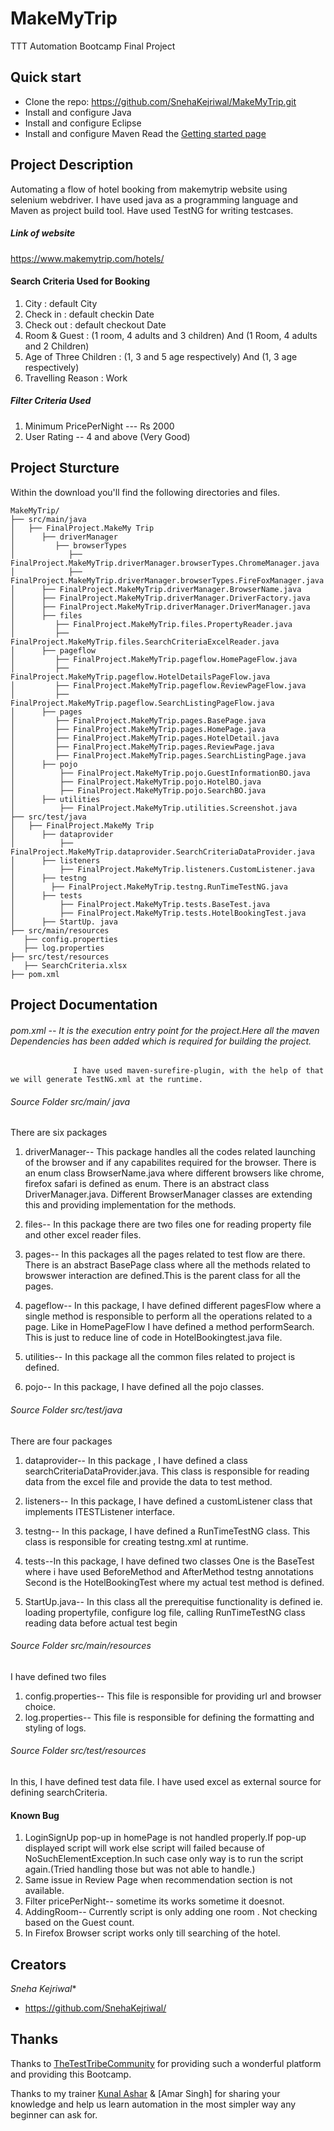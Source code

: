 # MakeMyTrip
TTT Automation Bootcamp Final Project

## Quick start
- Clone the repo: https://github.com/SnehaKejriwal/MakeMyTrip.git
- Install and configure Java 
- Install and configure Eclipse
- Install and configure Maven
Read the [Getting started page](https://www.notion.so/Getting-Started-db9caa03dae648f688597a29d73e0866)

## Project Description
Automating a flow of hotel booking from makemytrip website using selenium webdriver. I have used java as a programming language and Maven as project build tool.
Have used TestNG for writing testcases.
##### Link of website
<https://www.makemytrip.com/hotels/>

#### Search Criteria Used for Booking
1. City : default City 
2. Check in : default checkin Date
3. Check out : default checkout Date
4. Room & Guest : (1 room, 4 adults and 3 children) And (1 Room, 4 adults and 2 Children)
5. Age of Three Children : (1, 3 and 5 age respectively) And (1, 3 age respectively)
5. Travelling Reason : Work

##### Filter Criteria Used
1. Minimum PricePerNight --- Rs 2000
2. User Rating -- 4 and above (Very Good)

## Project Sturcture
Within the download you'll find the following directories and files.

```text
MakeMyTrip/
├── src/main/java
│   ├── FinalProject.MakeMy Trip
│      ├── driverManager
│         ├── browserTypes
│            ├── FinalProject.MakeMyTrip.driverManager.browserTypes.ChromeManager.java
│            ├── FinalProject.MakeMyTrip.driverManager.browserTypes.FireFoxManager.java
│      ├── FinalProject.MakeMyTrip.driverManager.BrowserName.java
│      ├── FinalProject.MakeMyTrip.driverManager.DriverFactory.java
│      ├── FinalProject.MakeMyTrip.driverManager.DriverManager.java
│      ├── files
│         ├── FinalProject.MakeMyTrip.files.PropertyReader.java
│         ├── FinalProject.MakeMyTrip.files.SearchCriteriaExcelReader.java
│      ├── pageflow 
│         ├── FinalProject.MakeMyTrip.pageflow.HomePageFlow.java
│         ├── FinalProject.MakeMyTrip.pageflow.HotelDetailsPageFlow.java
│         ├── FinalProject.MakeMyTrip.pageflow.ReviewPageFlow.java
│         ├── FinalProject.MakeMyTrip.pageflow.SearchListingPageFlow.java
│      ├── pages
│         ├── FinalProject.MakeMyTrip.pages.BasePage.java
│         ├── FinalProject.MakeMyTrip.pages.HomePage.java
│         ├── FinalProject.MakeMyTrip.pages.HotelDetail.java
│         ├── FinalProject.MakeMyTrip.pages.ReviewPage.java
│         ├── FinalProject.MakeMyTrip.pages.SearchListingPage.java
│      ├── pojo
│          ├── FinalProject.MakeMyTrip.pojo.GuestInformationBO.java
│          ├── FinalProject.MakeMyTrip.pojo.HotelBO.java
│          ├── FinalProject.MakeMyTrip.pojo.SearchBO.java
│      ├── utilities
│          ├── FinalProject.MakeMyTrip.utilities.Screenshot.java
├── src/test/java
│   ├── FinalProject.MakeMy Trip
│      ├── dataprovider
│          ├── FinalProject.MakeMyTrip.dataprovider.SearchCriteriaDataProvider.java
│      ├── listeners
│          ├── FinalProject.MakeMyTrip.listeners.CustomListener.java
│      ├── testng
│        ├── FinalProject.MakeMyTrip.testng.RunTimeTestNG.java
│      ├── tests
│          ├── FinalProject.MakeMyTrip.tests.BaseTest.java
│          ├── FinalProject.MakeMyTrip.tests.HotelBookingTest.java
│      ├── StartUp. java
├── src/main/resources
   ├── config.properties
   ├── log.properties
├── src/test/resources
   ├── SearchCriteria.xlsx
├── pom.xml 
```

## Project Documentation
###### pom.xml -- It is the execution entry point for the project.Here all the maven Dependencies has been added which is required for building the project.
                  I have used maven-surefire-plugin, with the help of that we will generate TestNG.xml at the runtime.
###### Source Folder src/main/ java
There are six packages
1. driverManager-- This package handles all the codes related launching of the browser and if any capabilites required for the browser.
                   There is an enum class BrowserName.java where different browsers like chrome, firefox safari is defined as enum.
                   There is an abstract class DriverManager.java. Different BrowserManager classes are extending this and providing implementation for the methods.

2. files-- In this package there are two files one for reading property file and other excel reader files.
3. pages-- In this packages all the pages related to test flow are there. There is an abstract BasePage class where all the methods related to browswer interaction are                      defined.This is the parent class for all the pages.
4. pageflow-- In this package, I have defined different pagesFlow where a single method is responsible to perform all the operations related to a page. 
              Like in HomePageFlow I have defined a method performSearch. This is just to reduce line of code in HotelBookingtest.java file.
5. utilities-- In this package all the common files related to project is defined.
6. pojo-- In this package, I have defined all the pojo classes.

###### Source Folder src/test/java
There are four packages
1. dataprovider-- In this package , I have defined a class searchCriteriaDataProvider.java. This class is responsible for reading data from the excel file and provide the data                    to test method.
2. listeners-- In this package, I have defined a customListener class that implements ITESTListener interface.
3. testng-- In this package, I have defined a RunTimeTestNG class. This class is responsible for creating testng.xml at runtime.
4. tests--In this package, I have defined two classes One is the BaseTest where i have used BeforeMethod and AfterMethod testng annotations
          Second is the HotelBookingTest where my actual test method is defined.

5. StartUp.java-- In this class all the prerequitise functionality is defined ie. loading propertyfile, configure log file, calling RunTimeTestNG class reading data before                        actual test begin 

###### Source Folder src/main/resources
I have defined two files 

1. config.properties-- This file is responsible for providing url and browser choice.
2. log.properties-- This file is responsible for defining the formatting and styling of logs.

###### Source Folder src/test/resources
In this, I have defined test data file. I have used excel as external source for defining searchCriteria.

#### Known Bug
1. LoginSignUp pop-up in homePage is not handled properly.If pop-up displayed script will work else script will failed because of     NoSuchElementException.In such case only way is to run the script again.(Tried handling those but was not able to handle.)
2. Same issue in Review Page when recommendation section is not available.
3. Filter pricePerNight-- sometime its works sometime it doesnot.
4. AddingRoom-- Currently script is only adding one room . Not checking based on the Guest count.
5. In Firefox Browser script works only till searching of the hotel.

## Creators

*Sneha Kejriwal**

- <https://github.com/SnehaKejriwal/>

## Thanks
<a href="https://www.thetesttribe.com/"></a>

Thanks to [TheTestTribeCommunity](https://www.thetesttribe.com/) for providing such a wonderful platform and providing this Bootcamp.

Thanks to my trainer [Kunal Ashar](https://github.com/kunalashar25) & [Amar Singh] for sharing your knowledge and help us learn automation in the most simpler way any beginner can ask for.
